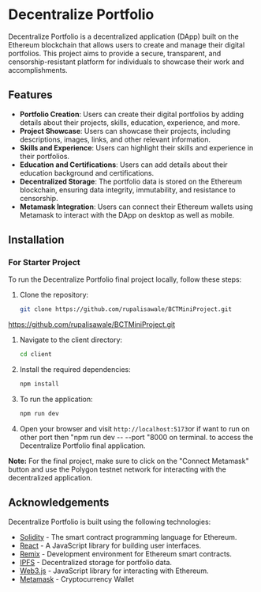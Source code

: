 # Decentralize Portfolio

Decentralize Portfolio is a decentralized application (DApp) built on the Ethereum blockchain that allows users to create and manage their digital portfolios. This project aims to provide a secure, transparent, and censorship-resistant platform for individuals to showcase their work and accomplishments.

## Features

- **Portfolio Creation**: Users can create their digital portfolios by adding details about their projects, skills, education, experience, and more.
- **Project Showcase**: Users can showcase their projects, including descriptions, images, links, and other relevant information.
- **Skills and Experience**: Users can highlight their skills and experience in their portfolios.
- **Education and Certifications**: Users can add details about their education background and certifications.
- **Decentralized Storage**: The portfolio data is stored on the Ethereum blockchain, ensuring data integrity, immutability, and resistance to censorship.
- **Metamask Integration**: Users can connect their Ethereum wallets using Metamask to interact with the DApp on desktop as well as mobile.

## Installation

### For Starter Project


To run the Decentralize Portfolio final project locally, follow these steps:

1. Clone the repository:

   ```bash
   git clone https://github.com/rupalisawale/BCTMiniProject.git
   ```

 https://github.com/rupalisawale/BCTMiniProject.git
1. Navigate to the client directory:

   ```bash
   cd client
   ```

2. Install the required dependencies:

   ```bash
   npm install
   ```

3. To run the application:

   ```bash
   npm run dev
   ```

4. Open your browser and visit `http://localhost:5173`or if want to run on other port then "npm run dev -- --port "8000 on terminal.
 to access the Decentralize Portfolio final application.

**Note:** For the final project, make sure to click on the "Connect Metamask" button and use the Polygon testnet network for interacting with the decentralized application.

## Acknowledgements

Decentralize Portfolio is built using the following technologies:

- [Solidity](https://docs.soliditylang.org/) - The smart contract programming language for Ethereum.
- [React](https://reactjs.org/) - A JavaScript library for building user interfaces.
- [Remix](https://remix.ethereum.org/) - Development environment for Ethereum smart contracts.
- [IPFS](https://ipfs.io/) - Decentralized storage for portfolio data.
- [Web3.js](https://web3js.readthedocs.io/) - JavaScript library for interacting with Ethereum.
- [Metamask](https://metamask.io/) - Cryptocurrency Wallet

